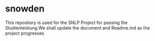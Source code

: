 # snowden
This repository is used for the SNLP Project for passing the Studienleistung.We shall update the document and Readme.md as the project progresses
